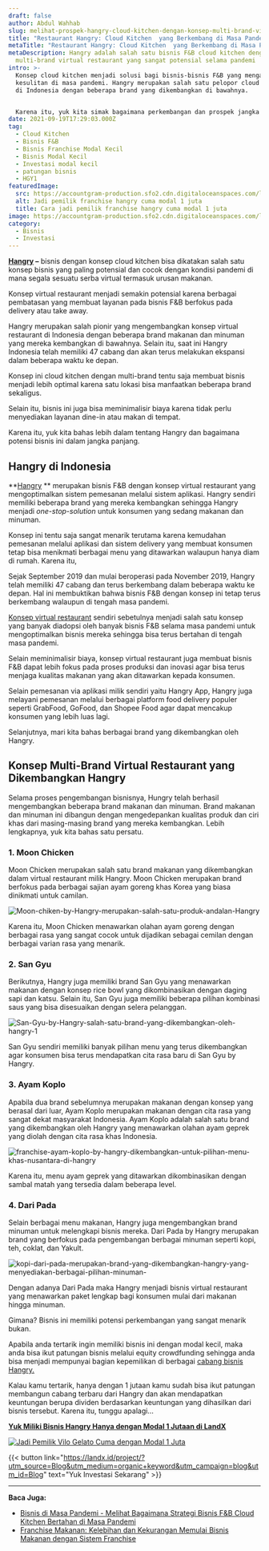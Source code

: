 ```yaml
---
draft: false
author: Abdul Wahhab
slug: melihat-prospek-hangry-cloud-kitchen-dengan-konsep-multi-brand-virtual-restaurant-yang-semakin-berkembang-di-masa-pandemi
title: "Restaurant Hangry: Cloud Kitchen  yang Berkembang di Masa Pandemi"
metaTitle: "Restaurant Hangry: Cloud Kitchen  yang Berkembang di Masa Pandemi"
metaDescription: Hangry adalah salah satu bisnis F&B cloud kitchen dengan konsep
  multi-brand virtual restaurant yang sangat potensial selama pandemi
intro: >-
  Konsep cloud kitchen menjadi solusi bagi bisnis-bisnis F&B yang mengalami
  kesulitan di masa pandemi. Hangry merupakan salah satu pelopor cloud kitchen
  di Indonesia dengan beberapa brand yang dikembangkan di bawahnya. 


  Karena itu, yuk kita simak bagaimana perkembangan dan prospek jangka panjang dari bisnis fnb satu ini...
date: 2021-09-19T17:29:03.000Z
tag:
  - Cloud Kitchen
  - Bisnis F&B
  - Bisnis Franchise Modal Kecil
  - Bisnis Modal Kecil
  - Investasi modal kecil
  - patungan bisnis
  - HGY1
featuredImage:
  src: https://accountgram-production.sfo2.cdn.digitaloceanspaces.com/landx_ghost/2021/09/Screenshot-2021-09-20-at-00-24-27-LandX-Investasi-Bisnis-dan-Properti-Semudah-Belanja-Online.png
  alt: Jadi pemilik franchise hangry cuma modal 1 juta
  title: Cara jadi pemilik franchise hangry cuma modal 1 juta
image: https://accountgram-production.sfo2.cdn.digitaloceanspaces.com/landx_ghost/2021/09/Screenshot-2021-09-20-at-00-24-27-LandX-Investasi-Bisnis-dan-Properti-Semudah-Belanja-Online.png
category:
  - Bisnis
  - Investasi
---
```



**[Hangry](https://landx.id/project/#/hgy1) –** bisnis dengan konsep cloud kitchen bisa dikatakan salah satu konsep bisnis yang paling potensial dan cocok dengan kondisi pandemi di mana segala sesuatu serba virtual termasuk urusan makanan.

Konsep virtual restaurant menjadi semakin potensial karena berbagai pembatasan yang membuat layanan pada bisnis F&B berfokus pada delivery atau take away.

Hangry merupakan salah pionir yang mengembangkan konsep virtual restaurant di Indonesia dengan beberapa brand makanan dan minuman yang mereka kembangkan di bawahnya. Selain itu, saat ini Hangry Indonesia telah memiliki 47 cabang dan akan terus melakukan ekspansi dalam beberapa waktu ke depan.

Konsep ini cloud kitchen dengan multi-brand tentu saja membuat bisnis menjadi lebih optimal karena satu lokasi bisa manfaatkan beberapa brand sekaligus.

Selain itu, bisnis ini juga bisa meminimalisir biaya karena tidak perlu menyediakan layanan dine-in atau makan di tempat.

Karena itu, yuk kita bahas lebih dalam tentang Hangry dan bagaimana potensi bisnis ini dalam jangka panjang.

## **Hangry di Indonesia**

**[Hangry](https://landx.id/project/#/hgy1) ** merupakan bisnis F&B dengan konsep virtual restaurant yang mengoptimalkan sistem pemesanan melalui sistem aplikasi. Hangry sendiri memiliki beberapa brand yang mereka kembangkan sehingga Hangry menjadi _one-stop-solution_ untuk konsumen yang sedang makanan dan minuman.

Konsep ini tentu saja sangat menarik terutama karena kemudahan pemesanan melalui aplikasi dan sistem delivery yang membuat konsumen tetap bisa menikmati berbagai menu yang ditawarkan walaupun hanya diam di rumah. Karena itu,

Sejak September 2019 dan mulai beroperasi pada November 2019, Hangry telah memiliki 47 cabang dan terus berkembang dalam beberapa waktu ke depan. Hal ini membuktikan bahwa bisnis F&B dengan konsep ini tetap terus berkembang walaupun di tengah masa pandemi.

[Konsep virtual restaurant](https://landx.id/project/#/hgy1) sendiri sebetulnya menjadi salah satu konsep yang banyak diadopsi oleh banyak bisnis F&B selama masa pandemi untuk mengoptimalkan bisnis mereka sehingga bisa terus bertahan di tengah masa pandemi.

Selain meminimalisir biaya, konsep virtual restaurant juga membuat bisnis F&B dapat lebih fokus pada proses produksi dan inovasi agar bisa terus menjaga kualitas makanan yang akan ditawarkan kepada konsumen.

Selain pemesanan via aplikasi milik sendiri yaitu Hangry App, Hangry juga melayani pemesanan melalui berbagai platform food delivery populer seperti GrabFood, GoFood, dan Shopee Food agar dapat mencakup konsumen yang lebih luas lagi.

Selanjutnya, mari kita bahas berbagai brand yang dikembangkan oleh Hangry.

## **Konsep Multi-Brand Virtual Restaurant yang Dikembangkan Hangry**

Selama proses pengembangan bisnisnya, Hungry telah berhasil mengembangkan beberapa brand makanan dan minuman. Brand makanan dan minuman ini dibangun dengan mengedepankan kualitas produk dan ciri khas dari masing-masing brand yang mereka kembangkan. Lebih lengkapnya, yuk kita bahas satu persatu.

### **1. Moon Chicken**

Moon Chicken merupakan salah satu brand makanan yang dikembangkan dalam virtual restaurant milik Hangry. Moon Chicken merupakan brand berfokus pada berbagai sajian ayam goreng khas Korea yang biasa dinikmati untuk camilan.

![Moon-chiken-by-Hangry-merupakan-salah-satu-produk-andalan-Hangry](https://accountgram-production.sfo2.cdn.digitaloceanspaces.com/landx_ghost/2021/09/Moon-chiken-by-Hangry-merupakan-salah-satu-produk-andalan-Hangry.png)

Karena itu, Moon Chicken menawarkan olahan ayam goreng dengan berbagai rasa yang sangat cocok untuk dijadikan sebagai cemilan dengan berbagai varian rasa yang menarik.

### **2. San Gyu**

Berikutnya, Hangry juga memiliki brand San Gyu yang menawarkan makanan dengan  konsep rice bowl yang dikombinasikan dengan daging sapi dan katsu. Selain itu, San Gyu juga memiliki beberapa pilihan kombinasi saus yang bisa disesuaikan dengan selera pelanggan.

![San-Gyu-by-Hangry-salah-satu-brand-yang-dikembangkan-oleh-hangry-1](https://accountgram-production.sfo2.cdn.digitaloceanspaces.com/landx_ghost/2021/09/San-Gyu-by-Hangry-salah-satu-brand-yang-dikembangkan-oleh-hangry-1.jpg)

San Gyu sendiri memiliki banyak pilihan menu yang terus dikembangkan agar konsumen bisa terus mendapatkan cita rasa baru di San Gyu by Hangry.

### **3. Ayam Koplo**

Apabila dua brand sebelumnya merupakan makanan dengan konsep yang berasal dari luar, Ayam Koplo merupakan makanan dengan cita rasa yang sangat dekat masyarakat Indonesia. Ayam Koplo adalah salah satu brand yang dikembangkan oleh Hangry yang menawarkan olahan ayam geprek yang diolah dengan cita rasa khas Indonesia.

![franchise-ayam-koplo-by-hangry-dikembangkan-untuk-pilihan-menu-khas-nusantara-di-hangry](https://accountgram-production.sfo2.cdn.digitaloceanspaces.com/landx_ghost/2021/09/franchise-ayam-koplo-by-hangry-dikembangkan-untuk-pilihan-menu-khas-nusantara-di-hangry.png)

Karena itu, menu ayam geprek yang ditawarkan dikombinasikan dengan sambal matah yang tersedia dalam beberapa level.

### **4. Dari Pada**

Selain berbagai menu makanan, Hangry juga mengembangkan brand minuman untuk melengkapi bisnis mereka. Dari Pada by Hangry merupakan brand yang berfokus pada pengembangan berbagai minuman seperti kopi, teh, coklat, dan Yakult.

![kopi-dari-pada-merupakan-brand-yang-dikembangkan-hangry-yang-menyediakan-berbagai-pilihan-minuman-](https://accountgram-production.sfo2.cdn.digitaloceanspaces.com/landx_ghost/2021/09/kopi-dari-pada-merupakan-brand-yang-dikembangkan-hangry-yang-menyediakan-berbagai-pilihan-minuman-.png)

Dengan adanya Dari Pada maka Hangry menjadi bisnis virtual restaurant yang menawarkan paket lengkap bagi konsumen mulai dari makanan hingga minuman.

Gimana? Bisnis ini memiliki potensi perkembangan yang sangat menarik bukan.

Apabila anda tertarik ingin memiliki bisnis ini dengan modal kecil, maka anda bisa ikut patungan bisnis melalui equity crowdfunding sehingga anda bisa menjadi mempunyai bagian kepemilikan di berbagai [cabang bisnis Hangry.](https://landx.id/project/#/hgy1)

Kalau kamu tertarik, hanya dengan 1 jutaan kamu sudah bisa ikut patungan membangun cabang terbaru dari Hangry dan akan mendapatkan keuntungan berupa dividen berdasarkan keuntungan yang dihasilkan dari bisnis tersebut. Karena itu, tunggu apalagi…

**[Yuk Miliki Bisnis Hangry Hanya dengan Modal 1 Jutaan di LandX](https://landx.id/project/#/hgy1)**

[![Jadi Pemilik Vilo Gelato Cuma dengan Modal 1 Juta](https://media.discordapp.net/attachments/913743599844343808/939222534199582800/Jadi_pemilik_franchise_gelato_cuma_dengan_modal_1_juta.png)](https://landx.id/project/?utm_source=Blog&utm_medium=organic+keyword&utm_campaign=blog&utm_id=Blog)

{{< button link="https://landx.id/project/?utm_source=Blog&utm_medium=organic+keyword&utm_campaign=blog&utm_id=Blog" text="Yuk Investasi Sekarang" >}}

---

**Baca Juga:**

* [Bisnis di Masa Pandemi - Melihat Bagaimana Strategi Bisnis F&B Cloud Kitchen Bertahan di Masa Pandemi](https://landx.id/blog/bisnis-cloud-kitchen-di-masa-pandemi/)
* [Franchise Makanan: Kelebihan dan Kekurangan Memulai Bisnis Makanan dengan Sistem Franchise](https://landx.id/blog/memulai-bisnis-franchise-makanan/) 

